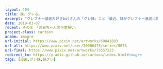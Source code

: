 ```yaml
---
layout: 404
title: 妹、グレる。
excerpt: "グレブナー基底大好きbotさんの「グレ妹」こと「最近、妹がグレブナー基底に興味を持ち始めたのだが。」の二次創作作品で、こちらは通称「妹グレ」です。妹ちゃん視点でグレ妹の登場人物たちの日常を描きました。"
date: 2019-03-07
recent: その８　「お兄ちゃんの卒業祝い」
project-class: cartoon
aname: imogre
url-initial: https://www.pixiv.net/artworks/60841883
url-all: https://www.pixiv.net/user/20006473/series/8073
url-final: https://www.pixiv.net/artworks/73557223
redirect_to: https://p-adic.github.io/cartoon/index.html#imogre
tags: [漫画,グレ妹,妹グレ]
---
```

